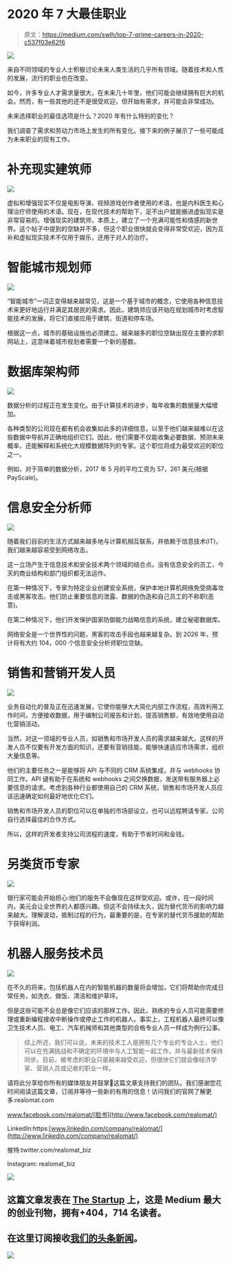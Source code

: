 # 2020 年 7 大最佳职业

> 原文：<https://medium.com/swlh/top-7-prime-careers-in-2020-c537f03e62f6>

![](img/8ace0fd43e44949709be01220316ec6c.png)

来自不同领域的专业人士积极讨论未来人类生活的几乎所有领域。随着技术和人性的发展，流行的职业也在改变。

如今，许多专业人才需求量很大，在未来几十年里，他们可能会继续拥有巨大的机会。然而，有一些其他的还不是很受欢迎，但开始有需求，并可能会非常成功。

未来选择职业的最佳选项是什么？2020 年有什么特别的变化？

我们调查了需求和劳动力市场上发生的所有变化。接下来的例子展示了一些可能成为未来职业的现有工作。

# 补充现实建筑师

![](img/80151b1c507c549442f55f68441e46ab.png)

虚拟和增强现实不仅是电影导演、视频游戏创作者使用的术语，也是内科医生和心理治疗师使用的术语。现在，在现代技术的帮助下，足不出户就能搬进虚拟现实是非常容易的。增强现实的建筑师，本质上，建立了一个充满可能性和情感的新世界。这个帖子中提到的空缺并不多，但这个职业很快就会变得非常受欢迎，因为互补和虚拟现实技术不仅用于娱乐，还用于对人的治疗。

# 智能城市规划师

![](img/f49a0f76e90b0b3daaad51cd22d89f41.png)

“智能城市”一词正变得越来越常见，这是一个基于城市的概念，它使用各种信息技术来更好地运行并满足其居民的需求。因此，建筑师应该开始在规划城市时考虑智能技术的发展，将它们直接应用于建筑、街道和停车场。

根据这一点，城市的基础设施也必须建立。越来越多的职位空缺出现在主要的求职网站上，这意味着城市规划者需要一个新的基数。

# 数据库架构师

![](img/1837be2b77117910dc1c958919163877.png)

数据分析的过程正在发生变化。由于计算技术的进步，每年收集的数据量大幅增加。

各种类型的公司现在都有机会收集如此多的详细信息，以至于他们越来越难以在这些数据中导航并正确地组织它们。因此，他们需要不仅能收集必要数据、预测未来概率，还能解释和系统化大规模数据阵列的专家。这个职位将成为最受欢迎的职位之一。

例如，对于简单的数据分析，2017 年 5 月的平均工资为 57，261 美元(根据 PayScale)。

# 信息安全分析师

![](img/5a86190f8a2f365c874793cbd6a90a0a.png)

随着我们目前的生活方式越来越多地与计算机相互联系，并依赖于信息技术(IT)，我们越来越容易受到网络攻击。

这一立场产生于信息技术和安全技术两个领域的结合点。没有信息安全的员工，今天的商业结构和部门组织都无法运作。

在第一种情况下，专家为特定企业创建安全系统，保护本地计算机网络免受病毒攻击或黑客攻击。他们防止重要信息的泄露、数据的伪造和自己员工的不称职(恶意)。

在第二种情况下，他们开发保护国家防御能力战略信息的系统，建立秘密数据库。

网络安全是一个世界性的问题，黑客的攻击手段也越来越复杂。到 2026 年，预计将有大约 104，000 个信息安全分析师职位空缺。

# 销售和营销开发人员

![](img/c4c4bf0a98d8fcb6c805b831caee7dfd.png)

业务自动化的普及正在迅速发展，它使你能够大大简化内部工作流程，高效利用工作时间，方便接收数据，用于编制公司报告和计划，提高销售额，有效地使用自动化营销活动。

当然，对这一领域的专业人员，如销售和市场开发人员的需求越来越大。这样的开发人员不仅要有开发方面的知识，还要有营销技能，能够快速适应市场需求，组织大量信息等。

他们的主要任务之一是能够将 API 与不同的 CRM 系统集成，并与 webhooks 协同工作。API 键有助于在系统和 webhooks 之间交换数据，发送带有服务器上必要信息的请求。考虑到各种行业都使用自己的 CRM 系统，销售和市场开发人员应该迅速确定如何最好地优化它们。

销售和市场开发人员的职位可以在单独的市场部设立，也可以远程聘请专家。公司自行选择最佳的合作方式。

所以，这样的开发者支持公司流程的速度，有助于节省时间和金钱。

# 另类货币专家

![](img/f1839e8abe24961d7a4ffa153372483b.png)

银行家可能会开始担心:他们的服务不会像现在这样受欢迎。或许，在一段时间内，美元会让全世界的人都感兴趣。但这不会持续太久，因为替代货币的影响力越来越大。理解波动，抵制过程的行为，最重要的是，在专家的替代货币援助的帮助下获得利润。

# 机器人服务技术员

![](img/89806795b3c03dac1470b865484cdeca.png)

在不久的将来，包括机器人在内的智能机器的数量将会增加，它们将帮助你完成日常任务，如洗衣、做饭、清洁和维护草坪。

但是这些可能不会总是像它们应该的那样工作。因此，熟练的专业人员可能需要修理或重新编程接收中断操作或停止工作的机器人。事实上，工程机器人最终可以像卫生技术人员、电工、汽车机械师和其他类型的合格专业人员一样成为例行公事。

> 综上所述，我们可以说，未来的技术工人是拥有几个专业的专业人士，他们可以在充满挑战和不确定的环境中与人工智能一起工作，并与最新技术保持同步。目前，被考虑的职业只是越来越受欢迎，但很快它们就会像经济学家、营销人员或记者的职业一样。

请将此分享给你所有的媒体朋友并鼓掌👏这篇文章支持我们的团队。我们感谢您花时间阅读这篇文章，订阅并等待一些新的有用的信息！访问我们的官网了解更多:realomat.com

www.facebook.com/realomat/[脸书](http://www.facebook.com/realomat/)

LinkedIn:https:[www.linkedin.com/company/realomat/](http://www.linkedin.com/company/realomat/)

推特:twitter.com/realomat_biz

Instagram: realomat_biz

[![](img/308a8d84fb9b2fab43d66c117fcc4bb4.png)](https://medium.com/swlh)

## 这篇文章发表在 [The Startup](https://medium.com/swlh) 上，这是 Medium 最大的创业刊物，拥有+404，714 名读者。

## 在这里订阅接收[我们的头条新闻](http://growthsupply.com/the-startup-newsletter/)。

[![](img/b0164736ea17a63403e660de5dedf91a.png)](https://medium.com/swlh)